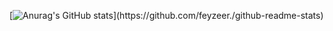 [![Anurag's GitHub stats](https://github-readme-stats.vercel.app/api?username=feyzeer.)](https://github.com/feyzeer./github-readme-stats)

